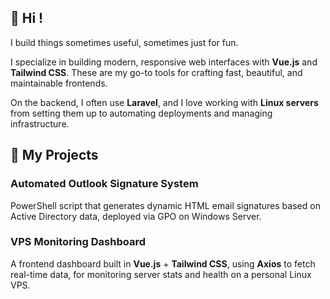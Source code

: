## 👋 Hi !

I build things sometimes useful, sometimes just for fun.

I specialize in building modern, responsive web interfaces with **Vue.js** and **Tailwind CSS**. These are my go-to tools for crafting fast, beautiful, and maintainable frontends.

On the backend, I often use **Laravel**, and I love working with **Linux servers** from setting them up to automating deployments and managing infrastructure.

## 🌱 My Projects

### **Automated Outlook Signature System**  
PowerShell script that generates dynamic HTML email signatures based on Active Directory data, deployed via GPO on Windows Server.

### **VPS Monitoring Dashboard**  
A frontend dashboard built in **Vue.js** + **Tailwind CSS**, using **Axios** to fetch real-time data, for monitoring server stats and health on a personal Linux VPS.
